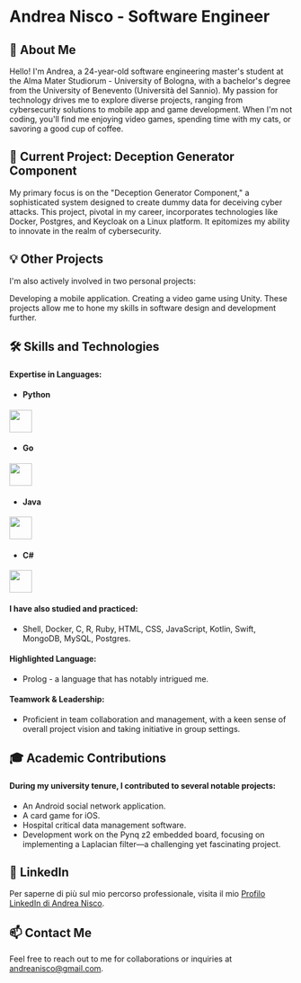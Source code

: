 # Andrea Nisco - Software Engineer

## 👋 About Me
Hello! I'm Andrea, a 24-year-old software engineering master's student at the Alma Mater Studiorum - University of Bologna, with a bachelor's degree from the University of Benevento (Università del Sannio). My passion for technology drives me to explore diverse projects, ranging from cybersecurity solutions to mobile app and game development. When I'm not coding, you'll find me enjoying video games, spending time with my cats, or savoring a good cup of coffee.

## 🚀 Current Project: Deception Generator Component
My primary focus is on the "Deception Generator Component," a sophisticated system designed to create dummy data for deceiving cyber attacks. This project, pivotal in my career, incorporates technologies like Docker, Postgres, and Keycloak on a Linux platform. It epitomizes my ability to innovate in the realm of cybersecurity.

## 💡 Other Projects
I'm also actively involved in two personal projects:

Developing a mobile application.
Creating a video game using Unity.
These projects allow me to hone my skills in software design and development further.

## 🛠 Skills and Technologies
#### Expertise in Languages: 
* #### Python
<img src="https://upload.wikimedia.org/wikipedia/commons/c/c3/Python-logo-notext.svg" width="40" height="40">
  
* #### Go
<img src="https://upload.wikimedia.org/wikipedia/commons/0/05/Go_Logo_Blue.svg" width="40" height="40">
  
* #### Java
<img src="https://upload.wikimedia.org/wikipedia/en/3/30/Java_programming_language_logo.svg" width="40" height="40">
  
* #### C#
<img src="https://upload.wikimedia.org/wikipedia/commons/4/4f/Csharp_Logo.png" width="40" height="40"> 


#### I have also studied and practiced: 
* Shell, Docker, C, R, Ruby, HTML, CSS, JavaScript, Kotlin, Swift, MongoDB, MySQL, Postgres.
#### Highlighted Language: 
* Prolog - a language that has notably intrigued me.
#### Teamwork & Leadership: 
* Proficient in team collaboration and management, with a keen sense of overall project vision and taking initiative in group settings.

## 🎓 Academic Contributions
#### During my university tenure, I contributed to several notable projects:

* An Android social network application.
* A card game for iOS.
* Hospital critical data management software.
* Development work on the Pynq z2 embedded board, focusing on implementing a Laplacian filter—a challenging yet fascinating project.

## 📄 LinkedIn

Per saperne di più sul mio percorso professionale, visita il mio [Profilo LinkedIn di Andrea Nisco](https://www.linkedin.com/in/andrea-n-217612137/).

## 📫 Contact Me
Feel free to reach out to me for collaborations or inquiries at andreanisco@gmail.com.


